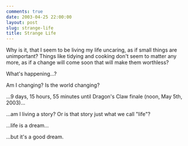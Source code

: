 ```yaml
---
comments: true
date: 2003-04-25 22:00:00
layout: post
slug: strange-life
title: Strange Life
---
```


Why is it, that I seem to be living my life uncaring, as if small things are unimportant? Things like tidying and cooking don't seem to matter any more, as if a change will come soon that will make them worthless?  

What's happening...?  

Am I changing? Is the world changing?  

...9 days, 15 hours, 55 minutes until Dragon's Claw finale (noon, May 5th, 2003)...  

...am I living a story? Or is that story just what we call "life"?  

...life is a dream...  

...but it's a good dream.
